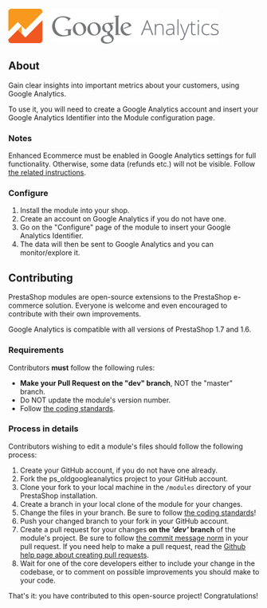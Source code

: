 ![alt tag](views/img/ga_logo.png)

## About

Gain clear insights into important metrics about your customers, using Google Analytics.

To use it, you will need to create a Google Analytics account and insert your Google Analytics Identifier into the Module configuration page.

### Notes

Enhanced Ecommerce must be enabled in Google Analytics settings for full functionality. Otherwise, some data (refunds etc.) will not be visible. Follow [the related instructions][4].

### Configure

1. Install the module into your shop.
2. Create an account on Google Analytics if you do not have one.
3. Go on the "Configure" page of the module to insert your Google Analytics Identifier.
4. The data will then be sent to Google Analytics and you can monitor/explore it.

## Contributing

PrestaShop modules are open-source extensions to the PrestaShop e-commerce solution. Everyone is welcome and even encouraged to contribute with their own improvements.

Google Analytics is compatible with all versions of PrestaShop 1.7 and 1.6.

### Requirements

Contributors **must** follow the following rules:

* **Make your Pull Request on the "dev" branch**, NOT the "master" branch.
* Do NOT update the module's version number.
* Follow [the coding standards][1].

### Process in details

Contributors wishing to edit a module's files should follow the following process:

1. Create your GitHub account, if you do not have one already.
2. Fork the ps_oldgoogleanalytics project to your GitHub account.
3. Clone your fork to your local machine in the ```/modules``` directory of your PrestaShop installation.
4. Create a branch in your local clone of the module for your changes.
5. Change the files in your branch. Be sure to follow [the coding standards][1]!
6. Push your changed branch to your fork in your GitHub account.
7. Create a pull request for your changes **on the _'dev'_ branch** of the module's project. Be sure to follow [the commit message norm][2] in your pull request. If you need help to make a pull request, read the [Github help page about creating pull requests][3].
8. Wait for one of the core developers either to include your change in the codebase, or to comment on possible improvements you should make to your code.

That's it: you have contributed to this open-source project! Congratulations!

[1]: http://doc.prestashop.com/display/PS16/Coding+Standards
[2]: http://doc.prestashop.com/display/PS16/How+to+write+a+commit+message
[3]: https://help.github.com/articles/using-pull-requests
[4]: https://support.google.com/analytics/answer/6032539

